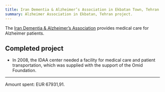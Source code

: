 ```yaml
---
title: Iran Dementia & Alzheimer’s Association in Ekbatan Town, Tehran (Iran)
summary: Alzheimer Association in Ekbatan, Tehran project.
---
```



The [Iran Dementia & Alzheimer’s Association](https://www.iranalz.ir/) provides medical care for Alzheimer patients.

## Completed project

- In 2008, the IDAA center needed a facility for medical care and patient transportation, which was supplied with the support of the Omid Foundation.

---

Amount spent: EUR 67931,91.
